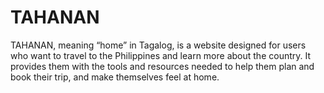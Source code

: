 # TAHANAN
TAHANAN, meaning “home” in Tagalog, is a website designed for users who want to travel to the Philippines and learn more about the country. It provides them with the tools and resources needed to help them plan and book their trip, and make themselves feel at home.
